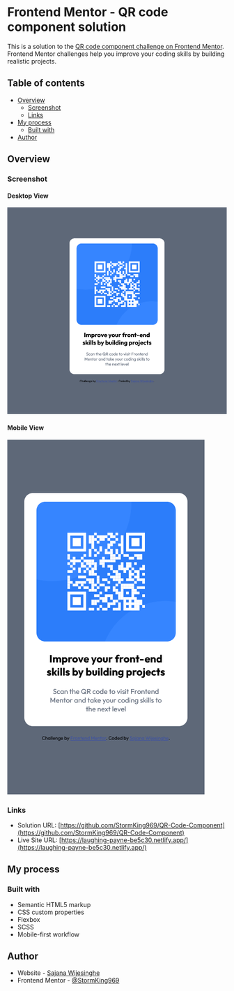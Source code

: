 # Frontend Mentor - QR code component solution

This is a solution to the [QR code component challenge on Frontend Mentor](https://www.frontendmentor.io/challenges/qr-code-component-iux_sIO_H). Frontend Mentor challenges help you improve your coding skills by building realistic projects. 

## Table of contents

- [Overview](#overview)
  - [Screenshot](#screenshot)
  - [Links](#links)
- [My process](#my-process)
  - [Built with](#built-with)
- [Author](#author)

## Overview

### Screenshot
#### Desktop View
![Desktop View](./screenshots/desktop.png)

#### Mobile View
![Mobile View](./screenshots/mobile.png)

### Links

- Solution URL: [https://github.com/StormKing969/QR-Code-Component](https://github.com/StormKing969/QR-Code-Component)
- Live Site URL: [https://laughing-payne-be5c30.netlify.app/](https://laughing-payne-be5c30.netlify.app/)

## My process

### Built with

- Semantic HTML5 markup
- CSS custom properties
- Flexbox
- SCSS
- Mobile-first workflow

## Author

- Website - [Sajana Wijesinghe](https://sajana-wijesinghe.com/)
- Frontend Mentor - [@StormKing969](https://www.frontendmentor.io/profile/StormKing969)
